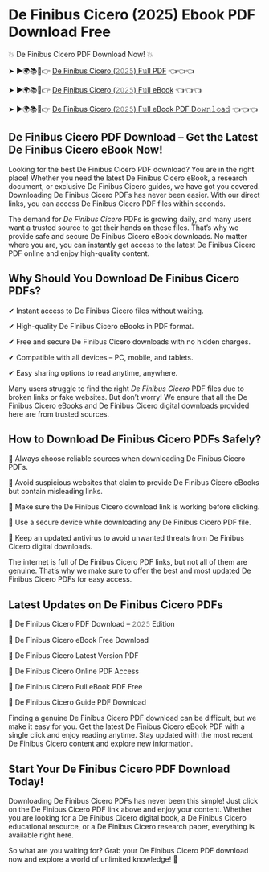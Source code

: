 # De Finibus Cicero (2025) Ebook PDF Download Free

💥 De Finibus Cicero PDF Download Now! 💥

➤ ►🌍📚📱👉 [De Finibus Cicero (𝟸𝟶𝟸𝟻) F𝚞ll PDF](https://getpdf.xyz/de-finibus-cicero) 👈👈👈


➤ ►🌍📚📱👉 [De Finibus Cicero (𝟸𝟶𝟸𝟻) F𝚞ll eBook](https://getpdf.xyz/de-finibus-cicero) 👈👈👈


➤ ►🌍📚📱👉 [De Finibus Cicero (𝟸𝟶𝟸𝟻) F𝚞ll eBook PDF D𝚘𝚠𝚗𝚕𝚘a𝚍](https://getpdf.xyz/de-finibus-cicero) 👈👈👈


## De Finibus Cicero PDF Download – Get the Latest De Finibus Cicero eBook Now!

Looking for the best De Finibus Cicero PDF download? You are in the right place! Whether you need the latest De Finibus Cicero eBook, a research document, or exclusive De Finibus Cicero guides, we have got you covered. Downloading De Finibus Cicero PDFs has never been easier. With our direct links, you can access De Finibus Cicero PDF files within seconds.

The demand for *De Finibus Cicero* PDFs is growing daily, and many users want a trusted source to get their hands on these files. That’s why we provide safe and secure De Finibus Cicero eBook downloads. No matter where you are, you can instantly get access to the latest De Finibus Cicero PDF online and enjoy high-quality content.

## Why Should You Download De Finibus Cicero PDFs?

✔ Instant access to De Finibus Cicero files without waiting.

✔ High-quality De Finibus Cicero eBooks in PDF format.

✔ Free and secure De Finibus Cicero downloads with no hidden charges.

✔ Compatible with all devices – PC, mobile, and tablets.

✔ Easy sharing options to read anytime, anywhere.

Many users struggle to find the right *De Finibus Cicero* PDF files due to broken links or fake websites. But don’t worry! We ensure that all the De Finibus Cicero eBooks and De Finibus Cicero digital downloads provided here are from trusted sources.

## How to Download De Finibus Cicero PDFs Safely?

📌 Always choose reliable sources when downloading De Finibus Cicero PDFs.

📌 Avoid suspicious websites that claim to provide De Finibus Cicero eBooks but contain misleading links.

📌 Make sure the De Finibus Cicero download link is working before clicking.

📌 Use a secure device while downloading any De Finibus Cicero PDF file.

📌 Keep an updated antivirus to avoid unwanted threats from De Finibus Cicero digital downloads.

The internet is full of De Finibus Cicero PDF links, but not all of them are genuine. That’s why we make sure to offer the best and most updated De Finibus Cicero PDFs for easy access.

## Latest Updates on De Finibus Cicero PDFs

🔹 De Finibus Cicero PDF Download – 𝟸𝟶𝟸𝟻 Edition

🔹 De Finibus Cicero eBook Free Download

🔹 De Finibus Cicero Latest Version PDF

🔹 De Finibus Cicero Online PDF Access

🔹 De Finibus Cicero Full eBook PDF Free

🔹 De Finibus Cicero Guide PDF Download

Finding a genuine De Finibus Cicero PDF download can be difficult, but we make it easy for you. Get the latest De Finibus Cicero eBook PDF with a single click and enjoy reading anytime. Stay updated with the most recent De Finibus Cicero content and explore new information.

## Start Your De Finibus Cicero PDF Download Today!

Downloading De Finibus Cicero PDFs has never been this simple! Just click on the De Finibus Cicero PDF link above and enjoy your content. Whether you are looking for a De Finibus Cicero digital book, a De Finibus Cicero educational resource, or a De Finibus Cicero research paper, everything is available right here.

So what are you waiting for? Grab your De Finibus Cicero PDF download now and explore a world of unlimited knowledge! 🚀